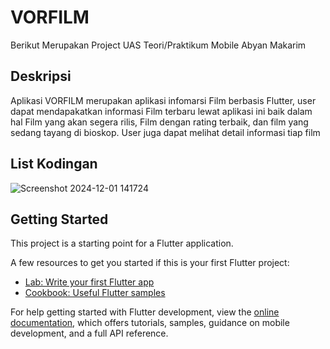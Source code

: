 # VORFILM

Berikut Merupakan Project UAS Teori/Praktikum Mobile Abyan Makarim

## Deskripsi
Aplikasi VORFILM merupakan aplikasi infomarsi Film berbasis Flutter, user dapat mendapakatkan informasi Film terbaru lewat aplikasi ini baik dalam hal Film yang akan segera rilis, Film dengan rating terbaik, dan film yang sedang tayang di bioskop. User juga dapat melihat detail informasi tiap film

## List Kodingan

![Screenshot 2024-12-01 141724](https://github.com/user-attachments/assets/9e41e014-5701-43f9-b4a6-3ed4ac7f3538)

## Getting Started

This project is a starting point for a Flutter application.

A few resources to get you started if this is your first Flutter project:

- [Lab: Write your first Flutter app](https://docs.flutter.dev/get-started/codelab)
- [Cookbook: Useful Flutter samples](https://docs.flutter.dev/cookbook)

For help getting started with Flutter development, view the
[online documentation](https://docs.flutter.dev/), which offers tutorials,
samples, guidance on mobile development, and a full API reference.
